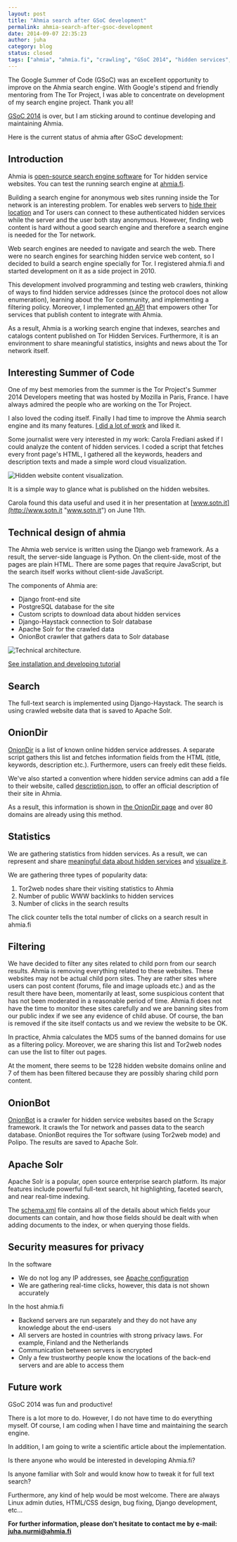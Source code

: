 ```yaml
---
layout: post
title: "Ahmia search after GSoC development"
permalink: ahmia-search-after-gsoc-development
date: 2014-09-07 22:35:23
author: juha
category: blog
status: closed
tags: ["ahmia", "ahmia.fi", "crawling", "GSoC 2014", "hidden services", "onion", "search engine"]
---
```


The Google Summer of Code (GSoC) was an excellent opportunity to improve on the Ahmia search engine. With Google's stipend and friendly mentoring from The Tor Project, I was able to concentrate on development of my search engine project. Thank you all!

[GSoC 2014](https://trac.torproject.org/projects/tor/wiki/doc/gsoc) is over, but I am sticking around to continue developing and maintaining Ahmia.

Here is the current status of ahmia after GSoC development:

Introduction
------------

Ahmia is [open-source search engine software](https://github.com/juhanurmi/ahmia/) for Tor hidden service websites. You can test the running search engine at [ahmia.fi](https://ahmia.fi/search/).

Building a search engine for anonymous web sites running inside the Tor network is an interesting problem. Tor enables web servers to [hide their location](https://www.torproject.org/docs/hidden-services) and Tor users can connect to these authenticated hidden services while the server and the user both stay anonymous. However, finding web content is hard without a good search engine and therefore a search engine is needed for the Tor network.

Web search engines are needed to navigate and search the web. There were no search engines for searching hidden service web content, so I decided to build a search engine specially for Tor. I registered ahmia.fi and started development on it as a side project in 2010.

This development involved programming and testing web crawlers, thinking of ways to find hidden service addresses (since the protocol does not allow enumeration), learning about the Tor community, and implementing a filtering policy. Moreover, I implemented [an API](https://ahmia.fi/documentation/) that empowers other Tor services that publish content to integrate with Ahmia.

As a result, Ahmia is a working search engine that indexes, searches and catalogs content published on Tor Hidden Services. Furthermore, it is an environment to share meaningful statistics, insights and news about the Tor network itself.

Interesting Summer of Code
--------------------------

One of my best memories from the summer is the Tor Project's Summer 2014 Developers meeting that was hosted by Mozilla in Paris, France. I have always admired the people who are working on the Tor Project.

I also loved the coding itself. Finally I had time to improve the Ahmia search engine and its many features. [I did a lot of work](https://github.com/juhanurmi/ahmia/commits/master) and liked it.

Some journalist were very interested in my work: Carola Frediani asked if I could analyze the content of hidden services. I coded a script that fetches every front page's HTML, I gathered all the keywords, headers and description texts and made a simple word cloud visualization.

![Hidden website content visualization.](https://ahmia.fi/static/visuals/content.png)

It is a simple way to glance what is published on the hidden websites.

Carola found this data useful and used it in her presentation at [www.sotn.it](http://www.sotn.it "www.sotn.it") on June 11th.

Technical design of ahmia
-------------------------

The Ahmia web service is written using the Django web framework. As a result, the server-side language is Python. On the client-side, most of the pages are plain HTML. There are some pages that require JavaScript, but the search itself works without client-side JavaScript.

The components of Ahmia are:

-   Django front-end site
-   PostgreSQL database for the site
-   Custom scripts to download data about hidden services
-   Django-Haystack connection to Solr database
-   Apache Solr for the crawled data
-   OnionBot crawler that gathers data to Solr database

![Technical architecture.](https://raw.githubusercontent.com/juhanurmi/ahmia/master/technical_architecture.png)

[See installation and developing tutorial](https://github.com/juhanurmi/ahmia/blob/master/README.md)

Search
------

The full-text search is implemented using Django-Haystack. The search is using crawled website data that is saved to Apache Solr.

OnionDir
--------

[OnionDir](https://ahmia.fi/address/) is a list of known online hidden service addresses. A separate script gathers this list and fetches information fields from the HTML (title, keywords, description etc.). Furthermore, users can freely edit these fields.

We've also started a convention where hidden service admins can add a file to their website, called [description.json](https://ahmia.fi/documentation/descriptionProposal/), to offer an official description of their site in Ahmia.

As a result, this information is shown in [the OnionDir page](https://ahmia.fi/address/#/search=Description%20downloaded%20directly%20from%20the%20hidden%20service.) and over 80 domains are already using this method.

Statistics
----------

We are gathering statistics from hidden services. As a result, we can represent and share [meaningful data about hidden services](https://ahmia.fi/documentation/) and [visualize it](https://ahmia.fi/stats/viewer).

We are gathering three types of popularity data:

1.  Tor2web nodes share their visiting statistics to Ahmia
2.  Number of public WWW backlinks to hidden services
3.  Number of clicks in the search results

The click counter tells the total number of clicks on a search result in ahmia.fi

Filtering
---------

We have decided to filter any sites related to child porn from our search results. Ahmia is removing everything related to these websites. These websites may not be actual child porn sites. They are rather sites where users can post content (forums, file and image uploads etc.) and as the result there have been, momentarily at least, some suspicious content that has not been moderated in a reasonable period of time. Ahmia.fi does not have the time to monitor these sites carefully and we are banning sites from our public index if we see any evidence of child abuse. Of course, the ban is removed if the site itself contacts us and we review the website to be OK.

In practice, Ahmia calculates the MD5 sums of the banned domains for use as a filtering policy. Moreover, we are sharing this list and Tor2web nodes can use the list to filter out pages.

At the moment, there seems to be 1228 hidden website domains online and 7 of them has been filtered because they are possibly sharing child porn content.

OnionBot
--------

[OnionBot](https://github.com/juhanurmi/ahmia/tree/master/onionbot) is a crawler for hidden service websites based on the Scrapy framework. It crawls the Tor network and passes data to the search database. OnionBot requires the Tor software (using Tor2web mode) and Polipo. The results are saved to Apache Solr.

Apache Solr
-----------

Apache Solr is a popular, open source enterprise search platform. Its major features include powerful full-text search, hit highlighting, faceted search, and near real-time indexing.

The [schema.xml](https://github.com/juhanurmi/ahmia/blob/master/solr/schema.xml) file contains all of the details about which fields your documents can contain, and how those fields should be dealt with when adding documents to the index, or when querying those fields.

Security measures for privacy
-----------------------------

In the software

-   We do not log any IP addresses, see [Apache configuration](https://github.com/juhanurmi/ahmia/tree/master/apache2)
-   We are gathering real-time clicks, however, this data is not shown accurately

In the host ahmia.fi

-   Backend servers are run separately and they do not have any knowledge about the end-users
-   All servers are hosted in countries with strong privacy laws. For example, Finland and the Netherlands
-   Communication between servers is encrypted
-   Only a few trustworthy people know the locations of the back-end servers and are able to access them

Future work
-----------

GSoC 2014 was fun and productive!

There is a lot more to do. However, I do not have time to do everything myself. Of course, I am coding when I have time and maintaining the search engine.

In addition, I am going to write a scientific article about the implementation.

Is there anyone who would be interested in developing Ahmia.fi?

Is anyone familiar with Solr and would know how to tweak it for full text search?

Furthermore, any kind of help would be most welcome. There are always Linux admin duties, HTML/CSS design, bug fixing, Django development, etc...

**For further information, please don't hesitate to contact me by e-mail: juha.nurmi@ahmia.fi**
